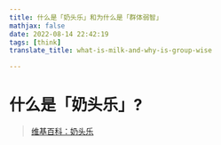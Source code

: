 ```yaml
---
title: 什么是「奶头乐」和为什么是「群体弱智」
mathjax: false
date: 2022-08-14 22:42:19
tags: [think]
translate_title: what-is-milk-and-why-is-group-wise

---
```


# 什么是「奶头乐」?

> [维基百科：奶头乐](https://zh.wikipedia.org/zh-sg/%E5%A5%B6%E5%A4%B4%E4%B9%90)




